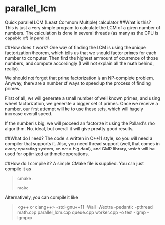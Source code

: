 # parallel_lcm
Quick parallel LCM (Least Commom Multiple) calculator
##What is this?
This is just a very simple program to calculate the LCM of a given number of numbers. The calculation is done in several threads (as many as the CPU is capable of) in parallel.

##How does it work?
One way of finding the LCM is using the unique factorization theorem, which tells us that we should factor primes for each number to computer. Then find the highest ammount of ocurrence of those numbers, and compute accordingly (I will not explain all the math behind, really).

We should not forget that prime factorization is an NP-complete problem. Anyway, there are a number of ways to speed up the process of finding primes.

First of all, we will generate a small number of well known primes, and using wheel factorization, we generate a bigger set of primes. Once we receive a number, our first attempt will be to use these sets, which will hugely increase overall speed.

If the number is big, we will proceed an factorize it using the Pollard's rho algorithm. Not ideal, but overall it will give preatty good results.

##What do I need?
The code is written in C++11 style, so you will need a compiler that supports it. Also, you need thread support (well, that comes in every operating system, so not a big deal), and GMP library, which will be used for optimized arithmetic operations.

##How do I compile it?
A simple CMake file is supplied. You can just compile it as
>cmake .
>
>make

Alternatively, you can compile it like
><g++ or clang++>  -std=gnu++11 -Wall -Wextra -pedantic -pthread math.cpp parallel_lcm.cpp queue.cpp worker.cpp -o test -lgmp -lgmpxx
